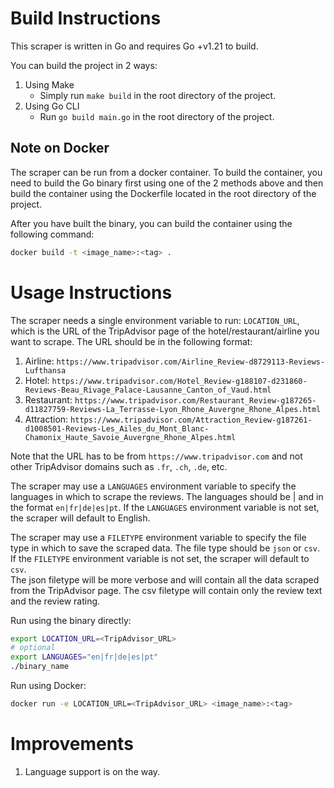 # Build Instructions
This scraper is written in Go and requires Go +v1.21 to build.

You can build the project in 2 ways:
1. Using Make
   - Simply run `make build` in the root directory of the project. 
2. Using Go CLI
   - Run `go build main.go` in the root directory of the project.

## Note on Docker
The scraper can be run from a docker container. To build the container, you need to build the Go binary first using one of the 2 methods above and then build the container using the Dockerfile located in the root directory of the project.

After you have built the binary, you can build the container using the following command:
```bash
docker build -t <image_name>:<tag> .
```

# Usage Instructions
The scraper needs a single environment variable to run: `LOCATION_URL`, which is the URL of the TripAdvisor page of the hotel/restaurant/airline you want to scrape. The URL should be in the following format:
1. Airline: `https://www.tripadvisor.com/Airline_Review-d8729113-Reviews-Lufthansa`
2. Hotel: `https://www.tripadvisor.com/Hotel_Review-g188107-d231860-Reviews-Beau_Rivage_Palace-Lausanne_Canton_of_Vaud.html`
3. Restaurant: `https://www.tripadvisor.com/Restaurant_Review-g187265-d11827759-Reviews-La_Terrasse-Lyon_Rhone_Auvergne_Rhone_Alpes.html`
4. Attraction: `https://www.tripadvisor.com/Attraction_Review-g187261-d1008501-Reviews-Les_Ailes_du_Mont_Blanc-Chamonix_Haute_Savoie_Auvergne_Rhone_Alpes.html`

Note that the URL has to be from  `https://www.tripadvisor.com` and not other TripAdvisor domains such as `.fr`, `.ch`, `.de`, etc.

The scraper may use a `LANGUAGES` environment variable to specify the languages in which to scrape the reviews. The languages should be | and in the format `en|fr|de|es|pt`. If the `LANGUAGES` environment variable is not set, the scraper will default to English.

The scraper may use a `FILETYPE` environment variable to specify the file type in which to save the scraped data. The file type should be `json` or `csv`. If the `FILETYPE` environment variable is not set, the scraper will default to `csv`.  
The json filetype will be more verbose and will contain all the data scraped from the TripAdvisor page. The csv filetype will contain only the review text and the review rating.

Run using the binary directly:
```bash
export LOCATION_URL=<TripAdvisor_URL>
# optional
export LANGUAGES="en|fr|de|es|pt"
./binary_name
```

Run using Docker:
```bash
docker run -e LOCATION_URL=<TripAdvisor_URL> <image_name>:<tag>
```
# Improvements
1. Language support is on the way.